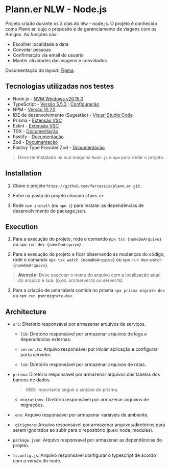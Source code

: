 # Plann.er NLW - Node.js 

Projeto criado durante os 3 dias do nlw - node.js. O projeto é conhecido como Plann.er, cujo o proposito é de gerenciamento de viagens com os Amigos. As funções são:

- Escolher localidade e data
- Convidar pessoas
- Confirmação via email do usuario
- Manter atividades das viagens e convidados

Documentação do layout: [Figma](https://www.figma.com/community/file/1392277205162897872/nlw-journey-roteiro-de-viagem). 

## Tecnologias utilizadas nos testes

- Node.js - [NVM Windows v20.15.0](https://github.com/coreybutler/nvm-windows)
- TypeScript - [Versão 5.5.3](https://www.typescriptlang.org/) ; [Configuração](https://github.com/tsconfig/bases?tab=readme-ov-file)
- NPM - [Versão 10.7.0](https://www.npmjs.com/package/npm/v/10.7.0)
- IDE de desenvolvimento (Sugestão) - [Visual Studio Code](httpscode.visualstudio.com)
- Prisma - [Extensão VSC](https://marketplace.visualstudio.com/items?itemName=Prisma.prisma)
- Eslint - [Extensão VSC](https://marketplace.visualstudio.com/items?itemName=dbaeumer.vscode-eslint)
- TSX - [Documentação](https://tsx.is/)
- Fastify - [Documentação](https://fastify.dev/)
- Zod - [Documentação](https://zod.dev/?id=introduction)
- Fastivy Type Provider Zod - [Dcoumentação](https://github.com/turkerdev/fastify-type-provider-zod)

> Deve ter instalado na sua máquina `Node.js` e `npm` para rodar o projeto.

## Installation

1. Clone o projeto `https://github.com/fercassia/plann.er.git`.

2. Entre na pasta do projeto clonado `plann.er`

3. Rode `npm install` (ou `npm i`) para instalar as dependências de desenvolvimento do package.json.

## Execution

1. Para a execução do projeto, rode o comando `npx tsx {nomeDoArquivo}` ou `npm run dev {nomeDoArquivo}`.

2. Para a execução do projeto e ficar observando as mudanças do código, rode o comando `npx tsx watch {nomeDoArquivo}` ou `npm run dev:watch {nomeDoArquivo}`.

> __Atenção__: Deve executar o nome do arquivo com a localização atual do arquivo e sua. (p.ex: src/server.ts ou server.ts)

3. Para a criação de uma tabela contida no prisma `npx prisma migrate dev` ou `npm run psm:migrate-dev`.

## Architecture

- `src`: Diretório responsável por armazenar arquivos de serviços.

    - `lib`: Diretório responsável por armazenar arquivos de logs e dependências externas.
       
     - `server.ts`: Arquivo responsável por iniciar aplicação e configurar porta servidor.

    - `lib`: Diretório responsável por armazenar arquivos de rotas.


- `prisma`: Diretório responsável por armazenar arquivos das tabelas dos bancos de dados.

    > OBS: Importante seguir a sintaxe do prisma.

    - `migrations`: Diretório responsável por armazenar arquivos de migrações.

- `.env`: Arquivo responsável por armazenar variáveis de ambiente.

- `.gitignore`: Arquivo responsável por armazenar arquivos/diretórios para serem ignorados ao subir para o repositório (p.ex: node_modules).

- `package.json`: Arquivo responsável por armazenar as dependências do projeto.

- `tsconfig.js`: Arquivo responsável configurar o typescript de acordo com a versão do node.


